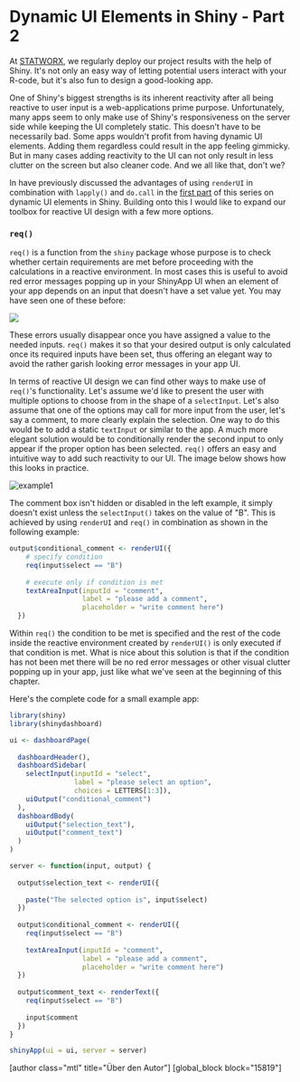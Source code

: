 # Dynamic UI Elements in Shiny - Part 2

At [STATWORX](http://www.statworx.com), we regularly deploy our project results with the help of Shiny. It's not only an easy way of letting potential users interact with your R-code, but it's also fun to design a good-looking app. 

One of Shiny's biggest strengths is its inherent reactivity after all being reactive to user input is a web-applications prime purpose. Unfortunately, many apps seem to only make use of Shiny's responsiveness on the server side while keeping the UI completely static. This doesn't have to be necessarily bad. Some apps wouldn't profit from having dynamic UI elements. Adding them regardless could result in the app feeling gimmicky. But in many cases adding reactivity to the UI can not only result in less clutter on the screen but also cleaner code. And we all like that, don't we? 

In have previously discussed the advantages of using `renderUI` in combination with `lapply()` and `do.call` in the [first part](https://www.statworx.com/at/blog/dynamic-ui-elements-in-shiny/) of this series on dynamic UI elements in Shiny. Building onto this I would like to expand our toolbox for reactive UI design with a few more options.



### `req()`

`req()` is a function from the `shiny` package whose purpose is to check whether certain requirements are met before proceeding with the calculations in a reactive environment. In most cases this is useful to avoid red error messages popping up in your ShinyApp UI when an element of your app depends on an input that doesn't have a set value yet. You may have seen one of these before:

![](/Users/oliverguggenbuehl/Intern/blog/dynamic-shinyUI-pt2/images/error.png)

These errors usually disappear once you have assigned a value to the needed inputs. `req()` makes it so that your desired output is only calculated once its required inputs have been set, thus offering an elegant way to avoid the rather garish looking error messages in your app UI. 

In terms of reactive UI design we can find other ways to make use of `req()`'s functionality. Let's assume we'd like to present the user with multiple options to choose from in the shape of a `selectInput`. Let's also assume that one of the options may call for more input from the user, let's say a comment, to more clearly explain the selection. One way to do this would be to add a static `textInput` or similar to the app. A much more elegant solution would be to conditionally render the second input to only appear if the proper option has been selected. `req()` offers an easy and intuitive way to add such reactivity to our UI. The image below shows how this looks in practice.

![example1](/Users/oliverguggenbuehl/Intern/blog/dynamic-shinyUI-pt2/images/example1.png)

The comment box isn't hidden or disabled in the left example, it simply doesn't exist unless the `selectInput()` takes on the value of "B". This is achieved by using `renderUI` and `req()` in combination as shown in the following example: 

```R
output$conditional_comment <- renderUI({
    # specify condition
    req(input$select == "B")
  
    # execute only if condition is met
    textAreaInput(inputId = "comment", 
                  label = "please add a comment", 
                  placeholder = "write comment here") 
  })
```

Within `req()` the condition to be met is specified and the rest of the code inside the reactive environment created by `renderUI()` is only executed if that condition is met. What is nice about this solution is that if the condition has not been met there will be no red error messages or other visual clutter popping up in your app, just like what we've seen at the beginning of this chapter.

Here's the complete code for a small example app:

```R
library(shiny)
library(shinydashboard)

ui <- dashboardPage(
  
  dashboardHeader(),
  dashboardSidebar(
    selectInput(inputId = "select", 
                label = "please select an option", 
                choices = LETTERS[1:3]),
    uiOutput("conditional_comment")
  ),
  dashboardBody(
    uiOutput("selection_text"),
    uiOutput("comment_text")
  )
)

server <- function(input, output) {
  
  output$selection_text <- renderUI({
    
    paste("The selected option is", input$select)
  })
  
  output$conditional_comment <- renderUI({
    req(input$select == "B")
    
    textAreaInput(inputId = "comment", 
                  label = "please add a comment", 
                  placeholder = "write comment here")
  })
  
  output$comment_text <- renderText({
    req(input$select == "B")
    
    input$comment
  })
}

shinyApp(ui = ui, server = server)
```











[author class="mtl" title="Über den Autor"]
[global_block block="15819"]

